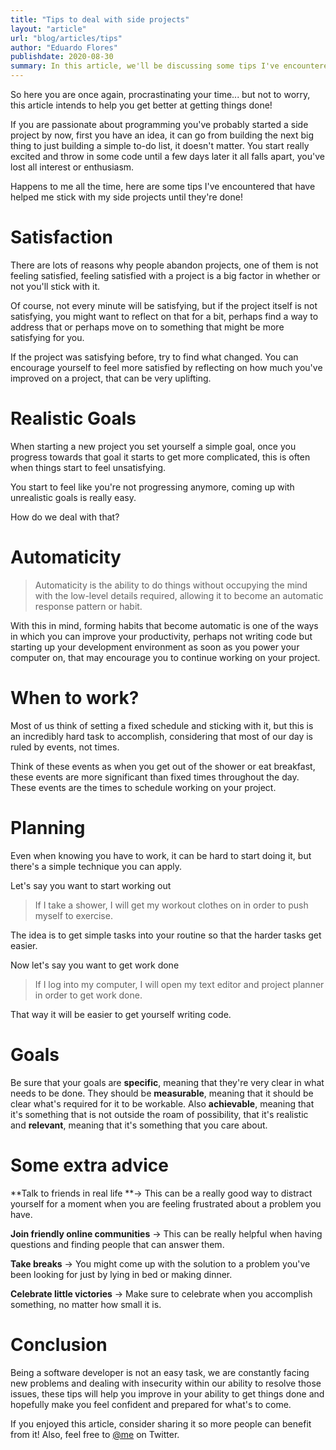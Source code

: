 ```yaml
---
title: "Tips to deal with side projects"
layout: "article"
url: "blog/articles/tips"
author: "Eduardo Flores"
publishdate: 2020-08-30
summary: In this article, we'll be discussing some tips I've encountered that have helped me stick with my side projects until they're done.
---
```


So here you are once again, procrastinating your time... but not to worry, this article intends to help you get better at getting things done!

If you are passionate about programming you've probably started a side project by now, first you have an idea, it can go from building the next big thing to just building a simple to-do list, it doesn't matter. You start really excited and throw in some code until a few days later it all falls apart, you've lost all interest or enthusiasm.

Happens to me all the time, here are some tips I've encountered that have helped me stick with my side projects until they're done!

# Satisfaction

There are lots of reasons why people abandon projects, one of them is not feeling satisfied, feeling satisfied with a project is a big factor in whether or not you'll stick with it.

Of course, not every minute will be satisfying, but if the project itself is not satisfying, you might want to reflect on that for a bit, perhaps find a way to address that or perhaps move on to something that might be more satisfying for you.

If the project was satisfying before, try to find what changed. You can encourage yourself to feel more satisfied by reflecting on how much you've improved on a project, that can be very uplifting.

# Realistic Goals

When starting a new project you set yourself a simple goal, once you progress towards that goal it starts to get more complicated, this is often when things start to feel unsatisfying.

You start to feel like you're not progressing anymore, coming up with unrealistic goals is really easy.

How do we deal with that?

# Automaticity

> Automaticity is the ability to do things without occupying the mind with the low-level details required, allowing it to become an automatic response pattern or habit.

With this in mind, forming habits that become automatic is one of the ways in which you can improve your productivity, perhaps not writing code but starting up your development environment as soon as you power your computer on, that may encourage you to continue working on your project.

# When to work?

Most of us think of setting a fixed schedule and sticking with it, but this is an incredibly hard task to accomplish, considering that most of our day is ruled by events, not times.

Think of these events as when you get out of the shower or eat breakfast, these events are more significant than fixed times throughout the day. These events are the times to schedule working on your project.

# Planning

Even when knowing you have to work, it can be hard to start doing it, but there's a simple technique you can apply.

Let's say you want to start working out

> If I take a shower, I will get my workout clothes on in order to push myself to exercise.

The idea is to get simple tasks into your routine so that the harder tasks get easier.

Now let's say you want to get work done

> If I log into my computer, I will open my text editor and project planner in order to get work done.

That way it will be easier to get yourself writing code.

# Goals

Be sure that your goals are **specific**, meaning that they're very clear in what needs to be done. They should be **measurable**, meaning that it should be clear what's required for it to be workable. Also **achievable**, meaning that it's something that is not outside the roam of possibility, that it's realistic and **relevant**, meaning that it's something that you care about.

# Some extra advice

**Talk to friends in real life **-> This can be a really good way to distract yourself for a moment when you are feeling frustrated about a problem you have.

**Join friendly online communities** -> This can be really helpful when having questions and finding people that can answer them.

**Take breaks** -> You might come up with the solution to a problem you've been looking for just by lying in bed or making dinner.

**Celebrate little victories** -> Make sure to celebrate when you accomplish something, no matter how small it is.

# Conclusion

Being a software developer is not an easy task, we are constantly facing new problems and dealing with insecurity within our ability to resolve those issues, these tips will help you improve in your ability to get things done and hopefully make you feel confident and prepared for what's to come.

If you enjoyed this article, consider sharing it so more people can benefit from it! Also, feel free to [@me](https://twitter.com/edfloreshz) on Twitter.
